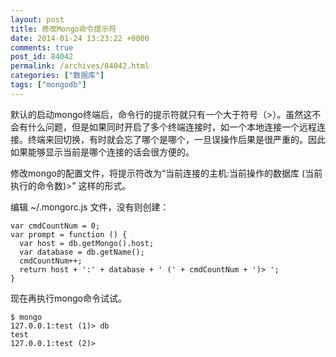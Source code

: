 ```yaml
---
layout: post
title: 修改Mongo命令提示符
date: 2014-01-24 13:23:22 +0000
comments: true
post_id: 84042
permalink: /archives/84042.html
categories: ["数据库"]
tags: ["mongodb"]
---
```


<p>默认的启动mongo终端后，命令行的提示符就只有一个大于符号（&gt;）。虽然这不会有什么问题，但是如果同时开启了多个终端连接时，如一个本地连接一个远程连接。终端来回切换，有时就会忘了哪个是哪个，一旦误操作后果是很严重的。因此如果能够显示当前是哪个连接的话会很方便的。</p>
<p>修改mongo的配置文件，将提示符改为“当前连接的主机:当前操作的数据库 (当前执行的命令数)&gt;” 这样的形式。</p>
<p>编辑 ~/.mongorc.js 文件，没有则创建：</p>
<pre><code>var cmdCountNum = 0;
var prompt = function () {
  var host = db.getMongo().host;
  var database = db.getName();
  cmdCountNum++;
  return host + ':' + database + ' (' + cmdCountNum + ')&gt; ';
}
</code></pre>
<p>现在再执行mongo命令试试。</p>
<pre><code>$ mongo
127.0.0.1:test (1)&gt; db
test
127.0.0.1:test (2)&gt;
</code></pre>

